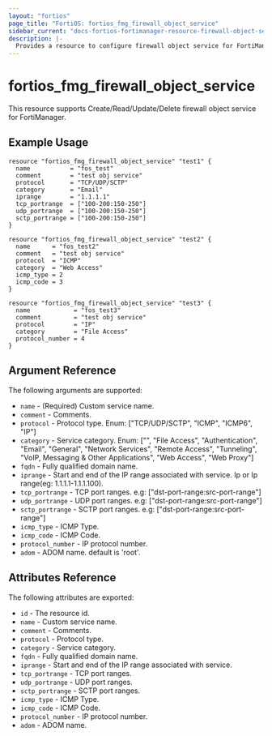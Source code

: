 ```yaml
---
layout: "fortios"
page_title: "FortiOS: fortios_fmg_firewall_object_service"
sidebar_current: "docs-fortios-fortimanager-resource-firewall-object-service"
description: |-
  Provides a resource to configure firewall object service for FortiManager.
---
```


# fortios_fmg_firewall_object_service
This resource supports Create/Read/Update/Delete firewall object service for FortiManager.

## Example Usage
```hcl
resource "fortios_fmg_firewall_object_service" "test1" {
  name           = "fos_test"
  comment        = "test obj service"
  protocol       = "TCP/UDP/SCTP"
  category       = "Email"
  iprange        = "1.1.1.1"
  tcp_portrange  = ["100-200:150-250"]
  udp_portrange  = ["100-200:150-250"]
  sctp_portrange = ["100-200:150-250"]
}

resource "fortios_fmg_firewall_object_service" "test2" {
  name      = "fos_test2"
  comment   = "test obj service"
  protocol  = "ICMP"
  category  = "Web Access"
  icmp_type = 2
  icmp_code = 3
}

resource "fortios_fmg_firewall_object_service" "test3" {
  name            = "fos_test3"
  comment         = "test obj service"
  protocol        = "IP"
  category        = "File Access"
  protocol_number = 4
}
```

## Argument Reference
The following arguments are supported:

* `name` - (Required) Custom service name.
* `comment` - Comments.
* `protocol` - Protocol type. Enum: ["TCP/UDP/SCTP", "ICMP", "ICMP6", "IP"]
* `category` - Service category. Enum: ["", "File Access", "Authentication", "Email", "General", "Network Services", "Remote Access", "Tunneling", "VoIP, Messaging & Other Applications", "Web Access", "Web Proxy"]
* `fqdn` - Fully qualified domain name.
* `iprange` - Start and end of the IP range associated with service. Ip or Ip range(eg: 1.1.1.1-1.1.1.100).
* `tcp_portrange` - TCP port ranges. e.g: ["dst-port-range:src-port-range"]
* `udp_portrange` - UDP port ranges. e.g: ["dst-port-range:src-port-range"]
* `sctp_portrange` - SCTP port ranges. e.g: ["dst-port-range:src-port-range"]
* `icmp_type` - ICMP Type.
* `icmp_code` - ICMP Code.
* `protocol_number` - IP protocol number.
* `adom` - ADOM name. default is 'root'.

## Attributes Reference
The following attributes are exported:

* `id` - The resource id.
* `name` - Custom service name.
* `comment` - Comments.
* `protocol` - Protocol type.
* `category` - Service category.
* `fqdn` - Fully qualified domain name.
* `iprange` - Start and end of the IP range associated with service.
* `tcp_portrange` - TCP port ranges.
* `udp_portrange` - UDP port ranges.
* `sctp_portrange` - SCTP port ranges.
* `icmp_type` - ICMP Type.
* `icmp_code` - ICMP Code.
* `protocol_number` - IP protocol number.
* `adom` - ADOM name.
